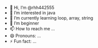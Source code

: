 - 👋 Hi, I’m @rhh442555
- 👀 I’m interested in java
- 🌱 I’m currently learning loop, array, string
- 💞️ I’m beginner
- 📫 How to reach me ...
- 😄 Pronouns: ...
- ⚡ Fun fact: ...

<!---
rhh442555/rhh442555 is a ✨ special ✨ repository because its `README.md` (this file) appears on your GitHub profile.
You can click the Preview link to take a look at your changes.
--->
